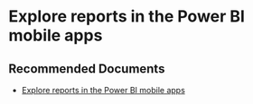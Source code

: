   <properties
	pageTitle="monthly updates"
	description="monthly updates"
	service="microsoft.PowerBIDedicated"
	resource="capacities"
	authors="pjfreitas"
	ms.author="pfreitas"	
	displayOrder="810"
	selfHelpType="generic"
	supportTopicIds="32628124"
	productPesIds="16334"
	cloudEnvironments="public, MoonCake, fairfax" 
	articleId="246214de-4a09-d477-1730-4dc27c924fef"
	ownershipId="PowerBI_PowerBI"
/>

# Explore reports in the Power BI mobile apps

## **Recommended Documents**

* [Explore reports in the Power BI mobile apps](https://docs.microsoft.com/power-bi/desktop-latest-update-archive)

